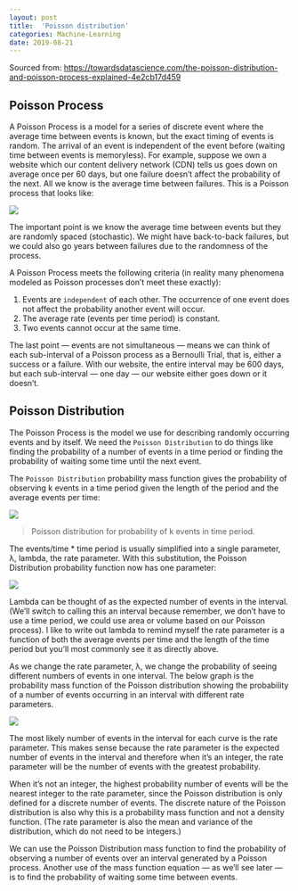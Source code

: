 ```yaml
---
layout: post
title:  'Poisson distribution'
categories: Machine-Learning
date: 2019-08-21
---
```


Sourced from: <https://towardsdatascience.com/the-poisson-distribution-and-poisson-process-explained-4e2cb17d459>
## Poisson Process

A Poisson Process is a model for a series of discrete event where the average time between events is known, but the exact timing of events is random. The arrival of an event is independent of the event before (waiting time between events is memoryless). For example, suppose we own a website which our content delivery network (CDN) tells us goes down on average once per 60 days, but one failure doesn’t affect the probability of the next. All we know is the average time between failures. This is a Poisson process that looks like:

<img src="https://miro.medium.com/max/2000/1*YzGP8RRR9gYa6f8pJGIgMg.png">

The important point is we know the average time between events but they are randomly spaced (stochastic). We might have back-to-back failures, but we could also go years between failures due to the randomness of the process.

A Poisson Process meets the following criteria (in reality many phenomena modeled as Poisson processes don’t meet these exactly):

1. Events are `independent` of each other. The occurrence of one event does not affect the probability another event will occur.
2. The average rate (events per time period) is constant.
3. Two events cannot occur at the same time.

The last point — events are not simultaneous — means we can think of each sub-interval of a Poisson process as a Bernoulli Trial, that is, either a success or a failure. With our website, the entire interval may be 600 days, but each sub-interval — one day — our website either goes down or it doesn’t.

## Poisson Distribution

The Poisson Process is the model we use for describing randomly occurring events and by itself. We need the `Poisson Distribution` to do things like finding the probability of a number of events in a time period or finding the probability of waiting some time until the next event.

The `Poisson Distribution` probability mass function gives the probability of observing k events in a time period given the length of the period and the average events per time:

<img src="https://miro.medium.com/max/1400/1*LFZTq7V3s7ZduqYH6U5SGQ.png">

> Poisson distribution for probability of k events in time period.

The events/time * time period is usually simplified into a single parameter, λ, lambda, the rate parameter. With this substitution, the Poisson Distribution probability function now has one parameter:

<img src="https://miro.medium.com/max/810/1*AMqHucesWXdmSKgyTFIsGQ.png">

Lambda can be thought of as the expected number of events in the interval. (We’ll switch to calling this an interval because remember, we don’t have to use a time period, we could use area or volume based on our Poisson process). I like to write out lambda to remind myself the rate parameter is a function of both the average events per time and the length of the time period but you’ll most commonly see it as directly above.

As we change the rate parameter, λ, we change the probability of seeing different numbers of events in one interval. The below graph is the probability mass function of the Poisson distribution showing the probability of a number of events occurring in an interval with different rate parameters.

<img src="https://miro.medium.com/max/2000/1*I8wL5h636K4cC6GN7zOmdA.png">

The most likely number of events in the interval for each curve is the rate parameter. This makes sense because the rate parameter is the expected number of events in the interval and therefore when it’s an integer, the rate parameter will be the number of events with the greatest probability.

When it’s not an integer, the highest probability number of events will be the nearest integer to the rate parameter, since the Poisson distribution is only defined for a discrete number of events. The discrete nature of the Poisson distribution is also why this is a probability mass function and not a density function. (The rate parameter is also the mean and variance of the distribution, which do not need to be integers.)

We can use the Poisson Distribution mass function to find the probability of observing a number of events over an interval generated by a Poisson process. Another use of the mass function equation — as we’ll see later — is to find the probability of waiting some time between events.

